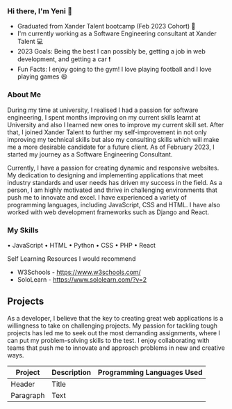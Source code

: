 ### Hi there, I'm Yeni 👋

- Graduated from Xander Talent bootcamp (Feb 2023 Cohort) :office:
- I'm currently working as a Software Engineering consultant at Xander Talent :computer:
- 2023 Goals: Being the best I can possibly be, getting a job in web development, and getting a car :exclamation:
- Fun Facts: I enjoy going to the gym! I love playing football and I love playing games :laughing:


### About Me

During my time at university, I realised I had a passion for software engineering, I spent months improving on my current skills learnt at University and also I learned new ones to improve my current skill set. After that, I joined Xander Talent to further my self-improvement in not only improving my technical skills but also my consulting skills which will make me a more desirable candidate for a future client. As of February 2023, I started my journey as a Software Engineering Consultant.

Currently, I have a passion for creating dynamic and responsive websites. My dedication to designing and implementing applications that meet industry standards and user needs has driven my success in the field. As a person, I am highly motivated and thrive in challenging environments that push me to innovate and excel. I have experienced a variety of programming languages, including JavaScript, CSS and HTML. I have also worked with web development frameworks such as Django and React.

### My Skills

•	JavaScript 
            <i class="devicon-javascript-plain"></i>
•	HTML
•	Python
•	CSS
•	PHP
•	React

Self Learning Resources I would recommend

- W3Schools - https://www.w3schools.com/
- SoloLearn - https://www.sololearn.com/?v=2

## Projects

As a developer, I believe that the key to creating great web applications is a willingness to take on challenging projects. My passion for tackling tough projects has led me to seek out the most demanding assignments, where I can put my problem-solving skills to the test. I enjoy collaborating with teams that push me to innovate and approach problems in new and creative ways.

| Project | Description | Programming Languages Used   |
| ----------- | -----------             |-----------|
| Header | Title                        |                     |
| Paragraph | Text                      |                   |
